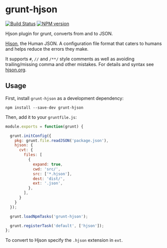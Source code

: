 # grunt-hjson

[![Build Status](https://img.shields.io/travis/laktak/grunt-hjson.svg?style=flat-square)](http://travis-ci.org/laktak/grunt-hjson)
[![NPM version](https://img.shields.io/npm/v/grunt-hjson.svg?style=flat-square)](http://www.npmjs.com/package/grunt-hjson)

Hjson plugin for grunt, converts from and to JSON.

[Hjson](http://hjson.org), the Human JSON. A configuration file format that caters to humans and helps reduce the errors they make.

It supports `#`, `//` and `/**/` style comments as well as avoiding trailing/missing comma and other mistakes. For details and syntax see [hjson.org](http://hjson.org).

## Usage

First, install `grunt-hjson` as a development dependency:

```shell
npm install --save-dev grunt-hjson
```

Then, add it to your `gruntfile.js`:

```javascript
module.exports = function(grunt) {

  grunt.initConfig({
    pkg: grunt.file.readJSON('package.json'),
    hjson: {
      cvt: {
        files: [
          {
            expand: true,
            cwd: 'src/',
            src: ['*.hjson'],
            dest: 'dist/',
            ext: '.json',
          },
        ],
      }
    }
  });

  grunt.loadNpmTasks('grunt-hjson');

  grunt.registerTask('default', ['hjson']);
};
```

To convert to Hjson specify the `.hjson` extension in `ext`.
